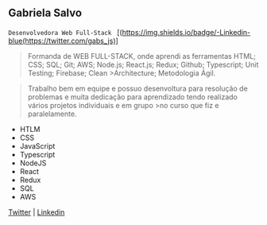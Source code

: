 ## Gabriela Salvo

``
Desenvolvedora Web Full-Stack 
``
[(https://img.shields.io/badge/-Linkedin-blue(https://twitter.com/gabs_js)]


> Formanda de WEB FULL-STACK, onde aprendi as ferramentas HTML; CSS; SQL; Git; AWS; Node.js; React.js; Redux; Github; Typescript; Unit Testing; Firebase; Clean >Architecture; Metodologia Ágil.

>Trabalho bem em equipe e possuo desenvoltura para resolução de problemas e muita dedicação para aprendizado tendo realizado vários projetos individuais e em grupo >no curso que fiz e paralelamente.


 * HTLM
 * CSS
 * JavaScript
 * Typescript
 * NodeJS
 * React 
 * Redux 
 * SQL 
 * AWS

[Twitter](https://twitter.com/gabs_js) |
[Linkedin](https://www.linkedin.com/in/gabriela-salvo1991/)


